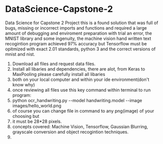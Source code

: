 # DataScience-Capstone-2
Data Science for Capstone 2 Project
this is a found solution that was full of bugs, missing or incorrect imports and functions 
and required 
a large amount of debugging and enviroment preparation 
with trial an error, the MNIST library and some ingenuity, the machine vision hand written text recogintion program achieved 97% accuracy but Tensorflow must be opitmized with exact 2.01 standards, 
python 3 and the correct versions of mnist and nist.

1. Download all files and request data files.
2. Install all libaries and dependencies, there are alot, from Keras to MaxPooling please carefully install all libaries
3. both on your local computer and within your ide environment(don't know why)
4. once reviewing all files use this key command within terminal to run program:
5. python ocr_handwriting.py --model handwriting.model --image images/hello_world.png
6. of course you can change file in command to any png(image) of your choosing but
7. it must be 28*28 pixels.
8. concepts covered: Machine Vision, Tensorflow, Gaussian Blurring, grayscale conversion and object recogintion techniques. 
9. 

